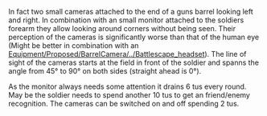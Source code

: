In fact two small cameras attached to the end of a guns barrel looking
left and right. In combination with an small monitor attached to the
soldiers forearm they allow looking around corners without being seen.
Their perception of the cameras is significantly worse than that of the
human eye (Might be better in combination with an
[Equipment/Proposed/BarrelCamera/../Battlescape_headset](Equipment/Proposed/Battlescape_headset "wikilink")).
The line of sight of the cameras starts at the field in front of the
soldier and spanns the angle from 45° to 90° on both sides (straight
ahead is 0°).

As the monitor always needs some attention it drains 6 tus every round.
May be the soldier needs to spend another 10 tus to get an friend/enemy
recognition. The cameras can be switched on and off spending 2 tus.